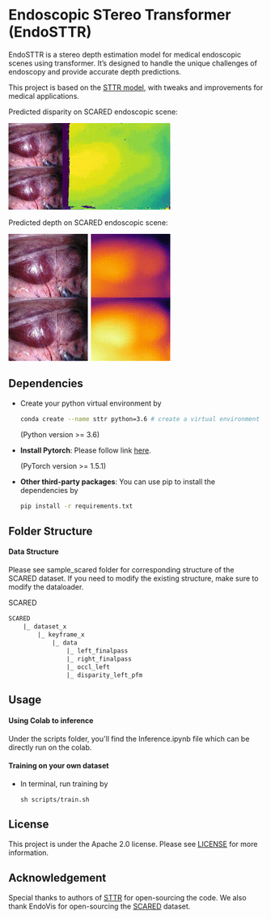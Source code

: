 # Endoscopic STereo Transformer (EndoSTTR)

EndoSTTR is a stereo depth estimation model for medical endoscopic scenes using transformer.  It’s designed to handle the unique challenges of endoscopy and provide accurate depth predictions.

This project is based on the [STTR model](https://github.com/mli0603/stereo-transformer), with tweaks and improvements for medical applications.

Predicted disparity on SCARED endoscopic scene:

![](Media/disparity.gif)

Predicted depth on SCARED endoscopic scene:

![](Media/depth.gif)

## Dependencies
- Create your python virtual environment by 
    ``` sh
    conda create --name sttr python=3.6 # create a virtual environment called "sttr" with python version 3.6
    ```
    (Python version >= 3.6)
- **Install Pytorch**: Please follow link [here](https://pytorch.org/get-started/locally/).

     (PyTorch version >= 1.5.1)
  
- **Other third-party packages**: You can use pip to install the dependencies by 
    ```sh
    pip install -r requirements.txt
    ``` 

## Folder Structure
 
#### Data Structure
Please see sample_scared folder for corresponding structure of the SCARED dataset. If you need to modify the existing structure, make sure to modify the dataloader.

SCARED
```
SCARED
    |_ dataset_x
        |_ keyframe_x
            |_ data
                |_ left_finalpass
                |_ right_finalpass
                |_ occl_left
                |_ disparity_left_pfm 
```

## Usage
#### Using Colab to inference
Under the scripts folder, you'll find the Inference.ipynb file which can be directly run on the colab.

#### Training on your own dataset
- In terminal, run training by
    ```
    sh scripts/train.sh
    ```
## License
This project is under the Apache 2.0 license. Please see [LICENSE](LICENSE) for more information.

## Acknowledgement
Special thanks to authors of [STTR](https://github.com/mli0603/stereo-transformer) for open-sourcing the code.
We also thank EndoVis for open-sourcing the [SCARED](https://endovis.grand-challenge.org/Endoscopic_Vision_Challenge) dataset.
